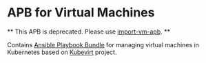 # APB for Virtual Machines
** This APB is deprecated.  Please use [import-vm-apb](https://github.com/ansibleplaybookbundle/import-vm-apb). ** 

Contains [Ansible Playbook Bundle](https://github.com/ansibleplaybookbundle) for managing virtual machines in Kubernetes based on [Kubevirt](https://github.com/kubevirt) project.


